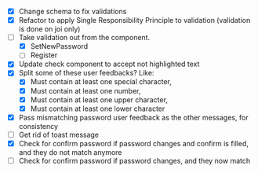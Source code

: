 - [x] Change schema to fix validations
- [x] Refactor to apply Single Responsibility Principle to validation (validation is done on joi only)
- [ ] Take validation out from the component.
  - [x] SetNewPassword
  - [ ] Register
- [x] Update check component to accept not highlighted text
- [x] Split some of these user feedbacks? Like:
  - [x] Must contain at least one special character,
  - [x] Must contain at least one number,
  - [x] Must contain at least one upper character,
  - [x] Must contain at least one lower character
- [x] Pass mismatching password user feedback as the other messages, for consistency
- [ ] Get rid of toast message
- [x] Check for confirm password if password changes and confirm is filled, and they do not match anymore
- [ ] Check for confirm password if password changes, and they now match
